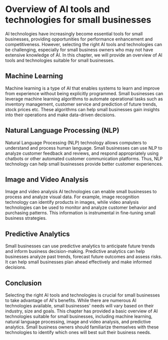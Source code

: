 Overview of AI tools and technologies for small businesses
===================================================================================================================

AI technologies have increasingly become essential tools for small businesses, providing opportunities for performance enhancement and competitiveness. However, selecting the right AI tools and technologies can be challenging, especially for small business owners who may not have extensive knowledge of AI. In this chapter, we will provide an overview of AI tools and technologies suitable for small businesses.

Machine Learning
----------------

Machine learning is a type of AI that enables systems to learn and improve from experience without being explicitly programmed. Small businesses can leverage machine learning algorithms to automate operational tasks such as inventory management, customer service and prediction of future trends, stock prices etc. These algorithms can help small businesses gain insights into their operations and make data-driven decisions.

Natural Language Processing (NLP)
---------------------------------

Natural Language Processing (NLP) technology allows computers to understand and process human language. Small businesses can use NLP to analyze customer feedback and reviews, and respond appropriately using chatbots or other automated customer communication platforms. Thus, NLP technology can help small businesses provide better customer experiences.

Image and Video Analysis
------------------------

Image and video analysis AI technologies can enable small businesses to process and analyze visual data. For example, image recognition technology can identify products in images, while video analysis technologies can be used to monitor and analyze customer behavior and purchasing patterns. This information is instrumental in fine-tuning small business strategies.

Predictive Analytics
--------------------

Small businesses can use predictive analytics to anticipate future trends and inform business decision-making. Predictive analytics can help businesses analyze past trends, forecast future outcomes and assess risks. It can help small businesses plan ahead effectively and make informed decisions.

Conclusion
----------

Selecting the right AI tools and technologies is crucial for small businesses to take advantage of AI's benefits. While there are numerous AI technologies available, small businesses' needs will vary based on their industry, size and goals. This chapter has provided a basic overview of AI technologies suitable for small businesses, including machine learning, natural language processing, image and video analysis, and predictive analytics. Small business owners should familiarize themselves with these technologies to identify which ones will best suit their business needs.

